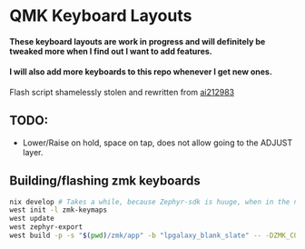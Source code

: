 # QMK Keyboard Layouts

#### These keyboard layouts are work in progress and will definitely be tweaked more when I find out I want to add features.
#### I will also add more keyboards to this repo whenever I get new ones.


Flash script shamelessly stolen and rewritten from [ai212983](https://github.com/ai212983)


## TODO:
* Lower/Raise on hold, space on tap, does not allow going to the ADJUST layer.


## Building/flashing zmk keyboards
```sh
nix develop # Takes a while, because Zephyr-sdk is huuge, when in the nix develop shell, continue
west init -l zmk-keymaps
west update
west zephyr-export
west build -p -s "$(pwd)/zmk/app" -b "lpgalaxy_blank_slate" -- -DZMK_CONFIG="$(pwd)/zmk-keymaps"
```
